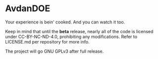 # AvdanDOE

Your experience is bein' cooked. And you can watch it too.

Keep in mind that until the **beta** release, nearly all of the code is licensed under CC-BY-NC-ND-4.0, prohibiting any modifications. Refer to LICENSE.md per repository for more info.

The project will go GNU GPLv3 after full release.
